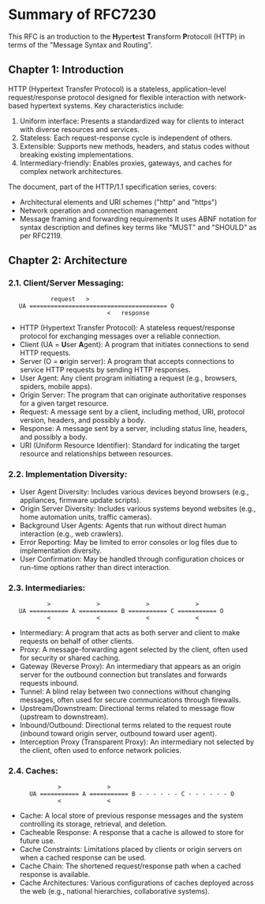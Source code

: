 # Summary of RFC7230
This RFC is an troduction to the **H**yper**t**est **T**ransform **P**rotocoll (HTTP) in terms of the "Message Syntax and Routing".
## Chapter 1: Introduction
HTTP (Hypertext Transfer Protocol) is a stateless, application-level request/response protocol designed for flexible interaction with network-based hypertext systems. Key characteristics include:

1. Uniform interface: Presents a standardized way for clients to interact with diverse resources and services.
2. Stateless: Each request-response cycle is independent of others.
3. Extensible: Supports new methods, headers, and status codes without breaking existing implementations.
4. Intermediary-friendly: Enables proxies, gateways, and caches for complex network architectures.

The document, part of the HTTP/1.1 specification series, covers:
- Architectural elements and URI schemes ("http" and "https")
- Network operation and connection management
- Message framing and forwarding requirements
It uses ABNF notation for syntax description and defines key terms like "MUST" and "SHOULD" as per RFC2119.

## Chapter 2: Architecture
### 2.1. Client/Server Messaging:

     			request   >
       UA ======================================= O
            			        <   response
- HTTP (Hypertext Transfer Protocol): A stateless request/response protocol for exchanging messages over a reliable connection.
- Client (UA = **U**ser **A**gent): A program that initiates connections to send HTTP requests.
- Server (O = **o**rigin server): A program that accepts connections to service HTTP requests by sending HTTP responses.
- User Agent: Any client program initiating a request (e.g., browsers, spiders, mobile apps).
- Origin Server: The program that can originate authoritative responses for a given target resource.
- Request: A message sent by a client, including method, URI, protocol version, headers, and possibly a body.
- Response: A message sent by a server, including status line, headers, and possibly a body.
- URI (Uniform Resource Identifier): Standard for indicating the target resource and relationships between resources.

### 2.2. Implementation Diversity:

- User Agent Diversity: Includes various devices beyond browsers (e.g., appliances, firmware update scripts).
- Origin Server Diversity: Includes various systems beyond websites (e.g., home automation units, traffic cameras).
- Background User Agents: Agents that run without direct human interaction (e.g., web crawlers).
- Error Reporting: May be limited to error consoles or log files due to implementation diversity.
- User Confirmation: May be handled through configuration choices or run-time options rather than direct interaction.

### 2.3. Intermediaries:

    		   >             >             >             >
       UA =========== A =========== B =========== C =========== O
               <             <             <             <

- Intermediary: A program that acts as both server and client to make requests on behalf of other clients.
- Proxy: A message-forwarding agent selected by the client, often used for security or shared caching.
- Gateway (Reverse Proxy): An intermediary that appears as an origin server for the outbound connection but translates and forwards requests inbound.
- Tunnel: A blind relay between two connections without changing messages, often used for secure communications through firewalls.
- Upstream/Downstream: Directional terms related to message flow (upstream to downstream).
- Inbound/Outbound: Directional terms related to the request route (inbound toward origin server, outbound toward user agent).
- Interception Proxy (Transparent Proxy): An intermediary not selected by the client, often used to enforce network policies.

### 2.4. Caches:

   				  >             >
          UA =========== A =========== B - - - - - - C - - - - - - O
                  <             <

- Cache: A local store of previous response messages and the system controlling its storage, retrieval, and deletion.
- Cacheable Response: A response that a cache is allowed to store for future use.
- Cache Constraints: Limitations placed by clients or origin servers on when a cached response can be used.
- Cache Chain: The shortened request/response path when a cached response is available.
- Cache Architectures: Various configurations of caches deployed across the web (e.g., national hierarchies, collaborative systems).
